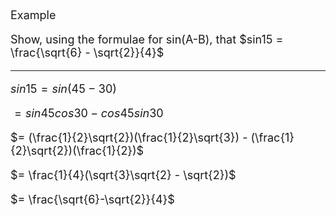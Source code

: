 <font size=4>

Example

Show, using the formulae for sin(A-B), that $sin15 = \frac{\sqrt{6} - \sqrt{2}}{4}$

---
$sin15 = sin(45-30)$

$= sin45cos30-cos45sin30$

$= (\frac{1}{2}\sqrt{2})(\frac{1}{2}\sqrt{3}) - (\frac{1}{2}\sqrt{2})(\frac{1}{2})$

$= \frac{1}{4}(\sqrt{3}\sqrt{2} - \sqrt{2})$

$= \frac{\sqrt{6}-\sqrt{2}}{4}$